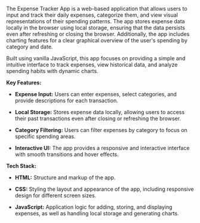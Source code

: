 The Expense Tracker App is a web-based application that allows users to input and track their daily expenses, categorize them, and view visual representations of their spending patterns. The app stores expense data locally in the browser using local storage, ensuring that the data persists even after refreshing or closing the browser. Additionally, the app includes charting features for a clear graphical overview of the user's spending by category and date.

Built using vanilla JavaScript, this app focuses on providing a simple and intuitive interface to track expenses, view historical data, and analyze spending habits with dynamic charts.

**Key Features:**

- **Expense Input:** Users can enter expenses, select categories, and provide descriptions for each transaction.

- **Local Storage:** Stores expense data locally, allowing users to access their past transactions even after closing or refreshing the browser.

- **Category Filtering:** Users can filter expenses by category to focus on specific spending areas.

- **Interactive UI:** The app provides a responsive and interactive interface with smooth transitions and hover effects.

**Tech Stack:**

- **HTML:** Structure and markup of the app.

- **CSS:** Styling the layout and appearance of the app, including responsive design for different screen sizes.

- **JavaScript:** Application logic for adding, storing, and displaying expenses, as well as handling local storage and generating charts.

